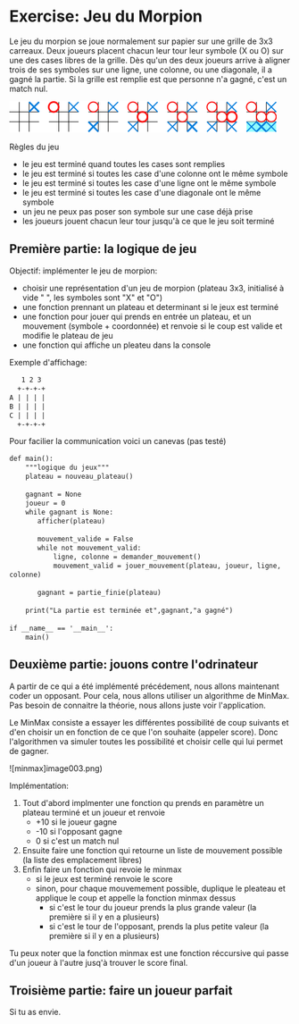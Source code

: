 # Exercise: Jeu du Morpion

Le jeu du morpion se joue normalement sur papier sur une grille de 3x3 carreaux.
Deux joueurs placent chacun leur tour leur symbole (X ou O) sur une des cases libres de la grille.
Dès qu'un des deux joueurs arrive à aligner trois de ses symboles sur une ligne, une colonne, ou une diagonale, il a gagné la partie. Si la grille est remplie est que personne n'a gagné, c'est un match nul.

![exemple](image001.png)

Règles du jeu

- le jeu est terminé quand toutes les cases sont remplies
- le jeu est terminé si toutes les case d'une colonne ont le même symbole
- le jeu est terminé si toutes les case d'une ligne ont le même symbole
- le jeu est terminé si toutes les case d'une diagonale ont le même symbole
- un jeu ne peux pas poser son symbole sur une case déjà prise
- les joueurs jouent chacun leur tour jusqu'à ce que le jeu soit terminé


## Première partie: la logique de jeu

Objectif: implémenter le jeu de morpion:

- choisir une représentation d'un jeu de morpion (plateau 3x3, initialisé à vide " ", les symboles sont "X" et "O")
- une fonction prennant un plateau et determinant si le jeux est terminé
- une fonction pour jouer qui prends en entrée un plateau, et un mouvement (symbole + coordonnée) et renvoie si le coup est valide et modifie le plateau de jeu
- une fonction qui affiche un pleateu dans la console

Exemple d'affichage: 

```
   1 2 3
  +-+-+-+
A | | | |
B | | | |
C | | | |
  +-+-+-+
```


Pour facilier la communication voici un canevas (pas testé)

```
def main():
    """logique du jeux"""
    plateau = nouveau_plateau()

    gagnant = None
    joueur = 0
    while gagnant is None:
       afficher(plateau)

       mouvement_valide = False
       while not mouvement_valid:
           ligne, colonne = demander_mouvement()
           mouvement_valid = jouer_mouvement(plateau, joueur, ligne, colonne)

       gagnant = partie_finie(plateau)

    print("La partie est terminée et",gagnant,"a gagné")  

if __name__ == '__main__':
    main()
```

## Deuxième partie: jouons contre l'odrinateur

A partir de ce qui a été implémenté précédement, nous allons maintenant coder un opposant. Pour cela, nous allons utiliser un algorithme de MinMax. Pas besoin de connaitre la théorie, nous allons juste voir l'application.

Le MinMax consiste a essayer les différentes possibilité de coup suivants et d'en choisir un en fonction de ce que l'on souhaite (appeler score). Donc l'algorithmen va simuler toutes les possibilité et choisir celle qui lui permet de gagner.

![minmax]image003.png)

Implémentation:

1. Tout d'abord implmenter une fonction qu prends en paramètre un plateau terminé et un joueur et renvoie
   - +10 si le joueur gagne
   - -10 si l'opposant gagne
   - 0 si c'est un match nul
2. Ensuite faire une fonction qui retourne un liste de mouvement possible (la liste des emplacement libres)
3. Enfin faire un fonction qui revoie le minmax
   - si le jeux est terminé renvoie le score
   - sinon, pour chaque mouvemement possible, duplique le pleateau et applique le coup et appelle la fonction minmax dessus
     - si c'est le tour du joueur prends la plus grande valeur (la première si il y en a plusieurs)
     - si c'est le tour de l'opposant, prends la plus petite valeur (la première si il y en a plusieurs)

Tu peux noter que la fonction minmax est une fonction réccursive qui passe d'un joueur à l'autre jusq'à trouver le score final.

## Troisième partie: faire un joueur parfait

Si tu as envie.


